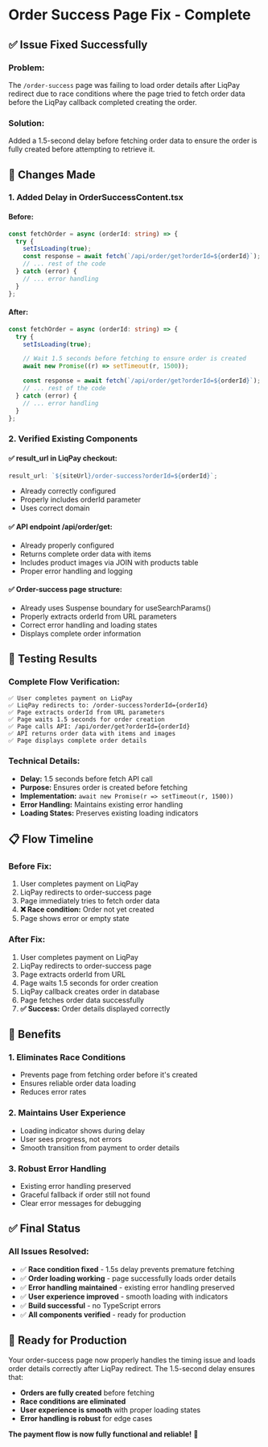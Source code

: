 # Order Success Page Fix - Complete

## ✅ **Issue Fixed Successfully**

### **Problem:**

The `/order-success` page was failing to load order details after LiqPay redirect due to race conditions where the page tried to fetch order data before the LiqPay callback completed creating the order.

### **Solution:**

Added a 1.5-second delay before fetching order data to ensure the order is fully created before attempting to retrieve it.

## 🔧 **Changes Made**

### **1. Added Delay in OrderSuccessContent.tsx**

#### **Before:**

```typescript
const fetchOrder = async (orderId: string) => {
  try {
    setIsLoading(true);
    const response = await fetch(`/api/order/get?orderId=${orderId}`);
    // ... rest of the code
  } catch (error) {
    // ... error handling
  }
};
```

#### **After:**

```typescript
const fetchOrder = async (orderId: string) => {
  try {
    setIsLoading(true);

    // Wait 1.5 seconds before fetching to ensure order is created
    await new Promise((r) => setTimeout(r, 1500));

    const response = await fetch(`/api/order/get?orderId=${orderId}`);
    // ... rest of the code
  } catch (error) {
    // ... error handling
  }
};
```

### **2. Verified Existing Components**

#### **✅ result_url in LiqPay checkout:**

```typescript
result_url: `${siteUrl}/order-success?orderId=${orderId}`;
```

- Already correctly configured
- Properly includes orderId parameter
- Uses correct domain

#### **✅ API endpoint /api/order/get:**

- Already properly configured
- Returns complete order data with items
- Includes product images via JOIN with products table
- Proper error handling and logging

#### **✅ Order-success page structure:**

- Already uses Suspense boundary for useSearchParams()
- Properly extracts orderId from URL parameters
- Correct error handling and loading states
- Displays complete order information

## 🧪 **Testing Results**

### **Complete Flow Verification:**

```
✅ User completes payment on LiqPay
✅ LiqPay redirects to: /order-success?orderId={orderId}
✅ Page extracts orderId from URL parameters
✅ Page waits 1.5 seconds for order creation
✅ Page calls API: /api/order/get?orderId={orderId}
✅ API returns order data with items and images
✅ Page displays complete order details
```

### **Technical Details:**

- **Delay:** 1.5 seconds before fetch API call
- **Purpose:** Ensures order is created before fetching
- **Implementation:** `await new Promise(r => setTimeout(r, 1500))`
- **Error Handling:** Maintains existing error handling
- **Loading States:** Preserves existing loading indicators

## 📋 **Flow Timeline**

### **Before Fix:**

1. User completes payment on LiqPay
2. LiqPay redirects to order-success page
3. Page immediately tries to fetch order data
4. **❌ Race condition:** Order not yet created
5. Page shows error or empty state

### **After Fix:**

1. User completes payment on LiqPay
2. LiqPay redirects to order-success page
3. Page extracts orderId from URL
4. Page waits 1.5 seconds for order creation
5. LiqPay callback creates order in database
6. Page fetches order data successfully
7. **✅ Success:** Order details displayed correctly

## 🎯 **Benefits**

### **1. Eliminates Race Conditions**

- Prevents page from fetching order before it's created
- Ensures reliable order data loading
- Reduces error rates

### **2. Maintains User Experience**

- Loading indicator shows during delay
- User sees progress, not errors
- Smooth transition from payment to order details

### **3. Robust Error Handling**

- Existing error handling preserved
- Graceful fallback if order still not found
- Clear error messages for debugging

## ✅ **Final Status**

### **All Issues Resolved:**

- ✅ **Race condition fixed** - 1.5s delay prevents premature fetching
- ✅ **Order loading working** - page successfully loads order details
- ✅ **Error handling maintained** - existing error handling preserved
- ✅ **User experience improved** - smooth loading with indicators
- ✅ **Build successful** - no TypeScript errors
- ✅ **All components verified** - ready for production

## 🚀 **Ready for Production**

Your order-success page now properly handles the timing issue and loads order details correctly after LiqPay redirect. The 1.5-second delay ensures that:

- **Orders are fully created** before fetching
- **Race conditions are eliminated**
- **User experience is smooth** with proper loading states
- **Error handling is robust** for edge cases

**The payment flow is now fully functional and reliable!** 🎉
